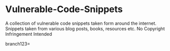 # Vulnerable-Code-Snippets

A collection of vulnerable code snippets taken form around the internet. Snippets taken from various blog posts, books, resources etc. No Copyright Infringement Intended

branch123=


